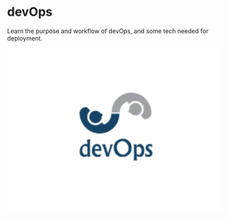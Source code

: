 # devOps
Learn the purpose and workflow of devOps, and some tech needed for deployment.

![devOps logo](devOps.png)

